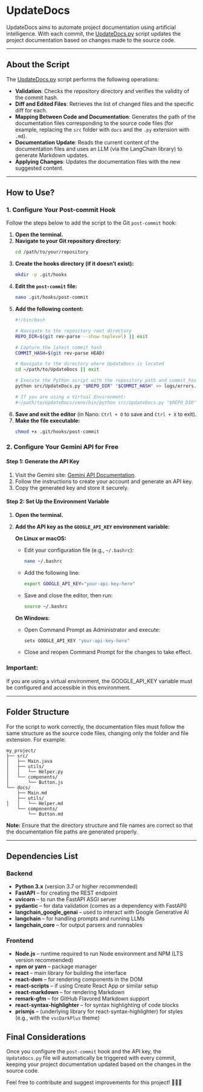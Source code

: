 # UpdateDocs

UpdateDocs aims to automate project documentation using artificial intelligence. With each commit, the [UpdateDocs.py](c:/Users/lucas/Desktop/UpdateDocs/UpdateDocs.py) script updates the project documentation based on changes made to the source code.

---

## About the Script

The [UpdateDocs.py](c:/Users/lucas/Desktop/UpdateDocs/UpdateDocs.py) script performs the following operations:

- **Validation**: Checks the repository directory and verifies the validity of the commit hash.
- **Diff and Edited Files**: Retrieves the list of changed files and the specific diff for each.
- **Mapping Between Code and Documentation**: Generates the path of the documentation files corresponding to the source code files (for example, replacing the `src` folder with `docs` and the `.py` extension with `.md`).
- **Documentation Update**: Reads the current content of the documentation files and uses an LLM (via the LangChain library) to generate Markdown updates.
- **Applying Changes**: Updates the documentation files with the new suggested content.

---

## How to Use?

### 1. Configure Your Post-commit Hook

Follow the steps below to add the script to the Git `post-commit` hook:

1. **Open the terminal.**
2. **Navigate to your Git repository directory:**
    ```sh
    cd /path/to/your/repository
    ```
3. **Create the hooks directory (if it doesn’t exist):**
    ```sh
    mkdir -p .git/hooks
    ```
4. **Edit the `post-commit` file:**
    ```sh
    nano .git/hooks/post-commit
    ```
5. **Add the following content:**
    ```sh
    #!/bin/bash

    # Navigate to the repository root directory
    REPO_DIR=$(git rev-parse --show-toplevel) || exit

    # Capture the latest commit hash
    COMMIT_HASH=$(git rev-parse HEAD)

    # Navigate to the directory where UpdateDocs is located
    cd ~/path/to/UpdateDocs || exit

    # Execute the Python script with the repository path and commit hash
    python src/UpdateDocs.py "$REPO_DIR" "$COMMIT_HASH" >> logs/errors.log 2>&1

    # If you are using a Virtual Environment:
    #~/path/to/UpdateDocs/venv/bin/python src/UpdateDocs.py "$REPO_DIR" "$COMMIT_HASH" >> logs/error.log 2>&1
    
    ```
6. **Save and exit the editor** (in Nano: `Ctrl + O` to save and `Ctrl + X` to exit).
7. **Make the file executable:**
    ```sh
    chmod +x .git/hooks/post-commit
    ```

### 2. Configure Your Gemini API for Free

#### Step 1: Generate the API Key

1. Visit the Gemini site: [Gemini API Documentation](https://ai.google.dev/gemini-api/docs?hl=en).
2. Follow the instructions to create your account and generate an API key.
3. Copy the generated key and store it securely.

#### Step 2: Set Up the Environment Variable

1. **Open the terminal.**
2. **Add the API key as the `GOOGLE_API_KEY` environment variable:**

   **On Linux or macOS:**
   - Edit your configuration file (e.g., `~/.bashrc`):
     ```sh
     nano ~/.bashrc
     ```
   - Add the following line:
     ```sh
     export GOOGLE_API_KEY="your-api-key-here"
     ```
   - Save and close the editor, then run:
     ```sh
     source ~/.bashrc
     ```

   **On Windows:**
   - Open Command Prompt as Administrator and execute:
     ```cmd
     setx GOOGLE_API_KEY "your-api-key-here"
     ```
   - Close and reopen Command Prompt for the changes to take effect.

### **Important:**
If you are using a virtual environment, the GOOGLE_API_KEY variable must be configured and accessible in this environment.

---

## Folder Structure

For the script to work correctly, the documentation files must follow the same structure as the source code files, changing only the folder and file extension. For example:

```plaintext
my_project/
├── src/
│   ├── Main.java
│   ├── utils/
│   │   └── Helper.py
│   └── components/
│       └── Button.js
└── docs/
    ├── Main.md
    ├── utils/
│   │   └── Helper.md
    └── components/
        └── Button.md
```

**Note:** Ensure that the directory structure and file names are correct so that the documentation file paths are generated properly.

---

## Dependencies List
### Backend
- **Python 3.x** (version 3.7 or higher recommended)
- **FastAPI** – for creating the REST endpoint
- **uvicorn** – to run the FastAPI ASGI server
- **pydantic** – for data validation (comes as a dependency with FastAPI)
- **langchain_google_genai** – used to interact with Google Generative AI
- **langchain** – for handling prompts and running LLMs
- **langchain_core** – for output parsers and runnables

### Frontend
- **Node.js** – runtime required to run Node environment and NPM (LTS version recommended)
- **npm or yarn** – package manager
- **react** – main library for building the interface
- **react-dom** – for rendering components in the DOM
- **react-scripts** – if using Create React App or similar setup
- **react-markdown** – for rendering Markdown
- **remark-gfm** – for GitHub Flavored Markdown support
- **react-syntax-highlighter** – for syntax highlighting of code blocks
- **prismjs** – (underlying library for react-syntax-highlighter) for styles (e.g., with the `vscDarkPlus` theme)

## Final Considerations

Once you configure the `post-commit` hook and the API key, the `UpdateDocs.py` file will automatically be triggered with every commit, keeping your project documentation updated based on the changes in the source code.

Feel free to contribute and suggest improvements for this project! 🚀🚀🚀